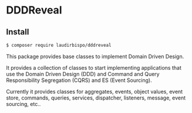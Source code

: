 # DDDReveal

## Install

```bash
$ composer require laudirbispo/dddreveal
```

This package provides base classes to implement Domain Driven Design.

It provides a collection of classes to start implementing applications that use the Domain Driven Design (DDD) and Command and Query Responsibility Segregation (CQRS) and ES (Event Sourcing).

Currently it provides classes for aggregates, events, object values, event store, commands, queries, services, dispatcher, listeners, message, event sourcing, etc..
